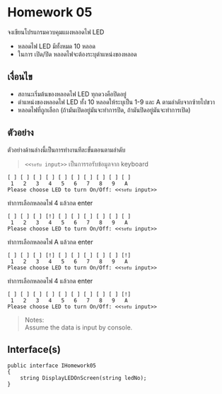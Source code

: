 # Homework 05
จงเขียนโปรแกรมควบคุมแผงหลอดไฟ LED
* หลอดไฟ LED มีทั้งหมด 10 หลอด
* ในการ เปิด/ปิด หลอดไฟจะต้องระบุตำแหน่งของหลอด

## เงื่อนไข
* สถานะเริ่มต้นของหลอดไฟ LED ทุกดวงคือปิดอยู่
* ตำแหน่งของหลอดไฟ LED ทั้ง 10 หลอดให้ระบุเป็น 1-9 และ A ตามลำดับจากซ้ายไปขวา
* หลอดไฟที่ถูกเลือก (ถ้ามันเปิดอยู่มันจะทำการปิด, ถ้ามันปิดอยู่มันจะทำการเปิด)

## ตัวอย่าง
ตัวอย่างด้านล่างนี้เป็นการทำงานทีละขั้นตอนตามลำดับ  
> `<<รอรับ input>>` เป็นการรอรับข้อมูลจาก keyboard
```
[ ] [ ] [ ] [ ] [ ] [ ] [ ] [ ] [ ] [ ]
 1   2   3   4   5   6   7   8   9   A
Please choose LED to turn On/Off: <<รอรับ input>>
```

ทำการเลือกหลอดไฟ 4 แล้วกด enter

```
[ ] [ ] [ ] [!] [ ] [ ] [ ] [ ] [ ] [ ]
 1   2   3   4   5   6   7   8   9   A
Please choose LED to turn On/Off: <<รอรับ input>>
```

ทำการเลือกหลอดไฟ A แล้วกด enter

```
[ ] [ ] [ ] [!] [ ] [ ] [ ] [ ] [ ] [!]
 1   2   3   4   5   6   7   8   9   A
Please choose LED to turn On/Off: <<รอรับ input>>
```

ทำการเลือกหลอดไฟ 4 แล้วกด enter

```
[ ] [ ] [ ] [ ] [ ] [ ] [ ] [ ] [ ] [!]
 1   2   3   4   5   6   7   8   9   A
Please choose LED to turn On/Off: <<รอรับ input>>
```

> Notes:  
Assume the data is input by console.

## Interface(s)
```
public interface IHomework05
{
    string DisplayLEDOnScreen(string ledNo);
}
```

